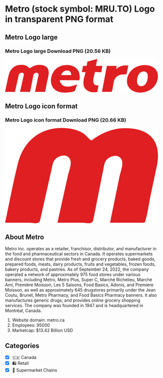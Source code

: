 # Metro (stock symbol: MRU.TO) Logo in transparent PNG format

## Metro Logo large

### Metro Logo large Download PNG (20.56 KB)

![Metro Logo large Download PNG (20.56 KB)](/img/orig/MRU.TO_BIG-9f848dd6.png)

## Metro Logo icon format

### Metro Logo icon format Download PNG (20.66 KB)

![Metro Logo icon format Download PNG (20.66 KB)](/img/orig/MRU.TO-08a527f9.png)

## About Metro

Metro Inc. operates as a retailer, franchisor, distributor, and manufacturer in the food and pharmaceutical sectors in Canada. It operates supermarkets and discount stores that provide fresh and grocery products, baked goods, prepared foods, meats, dairy products, fruits and vegetables, frozen foods, bakery products, and pastries. As of September 24, 2022, the company operated a network of approximately 975 food stores under various banners, including Metro, Metro Plus, Super C, Marché Richelieu, Marché Ami, Première Moisson, Les 5 Saisons, Food Basics, Adonis, and Premiere Moisson, as well as approximately 645 drugstores primarily under the Jean Coutu, Brunet, Metro Pharmacy, and Food Basics Pharmacy banners. It also manufactures generic drugs; and provides online grocery shopping services. The company was founded in 1947 and is headquartered in Montréal, Canada.

1. Website domain: metro.ca
2. Employees: 95000
3. Marketcap: $13.42 Billion USD


## Categories
- [x] 🇨🇦 Canada
- [x] 🛍️ Retail
- [x] 🛒 Supermarket Chains
